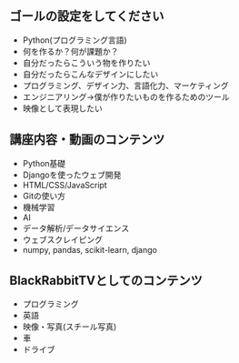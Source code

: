 ## ゴールの設定をしてください
- Python(プログラミング言語)
- 何を作るか？何が課題か？
- 自分だったらこういう物を作りたい
- 自分だったらこんなデザインにしたい
- プログラミング、デザイン力、言語化力、マーケティング
- エンジニアリング→僕が作りたいものを作るためのツール
- 映像として表現したい

## 講座内容・動画のコンテンツ
- Python基礎
- Djangoを使ったウェブ開発
- HTML/CSS/JavaScript
- Gitの使い方
- 機械学習
- AI
- データ解析/データサイエンス
- ウェブスクレイピング
- numpy, pandas, scikit-learn, django

## BlackRabbitTVとしてのコンテンツ
- プログラミング
- 英語
- 映像・写真(スチール写真)
- 車
- ドライブ
